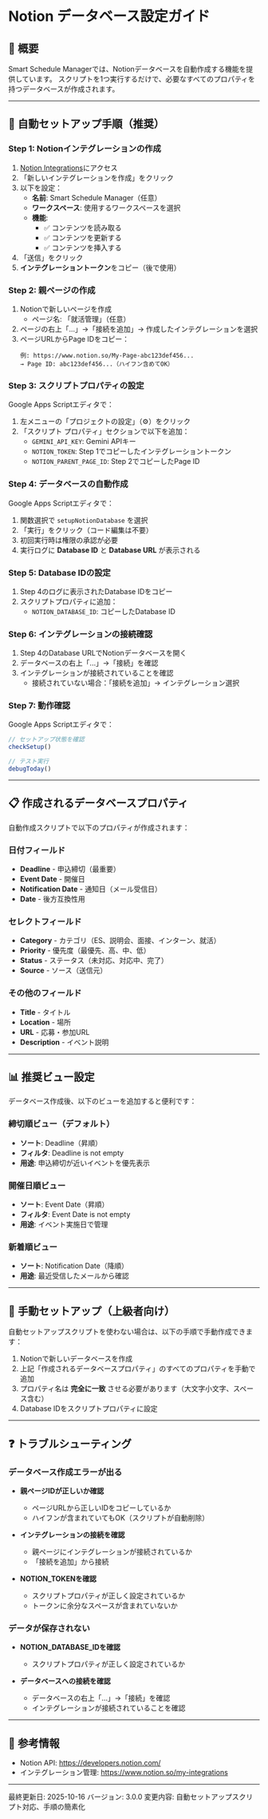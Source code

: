 # Notion データベース設定ガイド

## 🎯 概要

Smart Schedule Managerでは、Notionデータベースを自動作成する機能を提供しています。
スクリプトを1つ実行するだけで、必要なすべてのプロパティを持つデータベースが作成されます。

---

## 🚀 自動セットアップ手順（推奨）

### Step 1: Notionインテグレーションの作成

1. [Notion Integrations](https://www.notion.so/my-integrations)にアクセス
2. 「新しいインテグレーションを作成」をクリック
3. 以下を設定：
   - **名前**: Smart Schedule Manager（任意）
   - **ワークスペース**: 使用するワークスペースを選択
   - **機能**:
     - ✅ コンテンツを読み取る
     - ✅ コンテンツを更新する
     - ✅ コンテンツを挿入する
4. 「送信」をクリック
5. **インテグレーショントークン**をコピー（後で使用）

### Step 2: 親ページの作成

1. Notionで新しいページを作成
   - ページ名: 「就活管理」（任意）
2. ページの右上「...」→「接続を追加」→ 作成したインテグレーションを選択
3. ページURLからPage IDをコピー：
   ```
   例: https://www.notion.so/My-Page-abc123def456...
   → Page ID: abc123def456...（ハイフン含めてOK）
   ```

### Step 3: スクリプトプロパティの設定

Google Apps Scriptエディタで：

1. 左メニューの「プロジェクトの設定」（⚙️）をクリック
2. 「スクリプト プロパティ」セクションで以下を追加：
   - `GEMINI_API_KEY`: Gemini APIキー
   - `NOTION_TOKEN`: Step 1でコピーしたインテグレーショントークン
   - `NOTION_PARENT_PAGE_ID`: Step 2でコピーしたPage ID

### Step 4: データベースの自動作成

Google Apps Scriptエディタで：

1. 関数選択で `setupNotionDatabase` を選択
2. 「実行」をクリック（コード編集は不要）
3. 初回実行時は権限の承認が必要
4. 実行ログに **Database ID** と **Database URL** が表示される

### Step 5: Database IDの設定

1. Step 4のログに表示されたDatabase IDをコピー
2. スクリプトプロパティに追加：
   - `NOTION_DATABASE_ID`: コピーしたDatabase ID

### Step 6: インテグレーションの接続確認

1. Step 4のDatabase URLでNotionデータベースを開く
2. データベースの右上「...」→「接続」を確認
3. インテグレーションが接続されていることを確認
   - 接続されていない場合：「接続を追加」→ インテグレーション選択

### Step 7: 動作確認

Google Apps Scriptエディタで：

```javascript
// セットアップ状態を確認
checkSetup()

// テスト実行
debugToday()
```

---

## 📋 作成されるデータベースプロパティ

自動作成スクリプトで以下のプロパティが作成されます：

### 日付フィールド
- **Deadline** - 申込締切（最重要）
- **Event Date** - 開催日
- **Notification Date** - 通知日（メール受信日）
- **Date** - 後方互換性用

### セレクトフィールド
- **Category** - カテゴリ（ES、説明会、面接、インターン、就活）
- **Priority** - 優先度（最優先、高、中、低）
- **Status** - ステータス（未対応、対応中、完了）
- **Source** - ソース（送信元）

### その他のフィールド
- **Title** - タイトル
- **Location** - 場所
- **URL** - 応募・参加URL
- **Description** - イベント説明

---

## 📊 推奨ビュー設定

データベース作成後、以下のビューを追加すると便利です：

### 締切順ビュー（デフォルト）
- **ソート**: Deadline（昇順）
- **フィルタ**: Deadline is not empty
- **用途**: 申込締切が近いイベントを優先表示

### 開催日順ビュー
- **ソート**: Event Date（昇順）
- **フィルタ**: Event Date is not empty
- **用途**: イベント実施日で管理

### 新着順ビュー
- **ソート**: Notification Date（降順）
- **用途**: 最近受信したメールから確認

---

## 🔧 手動セットアップ（上級者向け）

自動セットアップスクリプトを使わない場合は、以下の手順で手動作成できます：

1. Notionで新しいデータベースを作成
2. 上記「作成されるデータベースプロパティ」のすべてのプロパティを手動で追加
3. プロパティ名は **完全に一致** させる必要があります（大文字小文字、スペース含む）
4. Database IDをスクリプトプロパティに設定

---

## ❓ トラブルシューティング

### データベース作成エラーが出る

- **親ページIDが正しいか確認**
  - ページURLから正しいIDをコピーしているか
  - ハイフンが含まれていてもOK（スクリプトが自動削除）

- **インテグレーションの接続を確認**
  - 親ページにインテグレーションが接続されているか
  - 「接続を追加」から接続

- **NOTION_TOKENを確認**
  - スクリプトプロパティが正しく設定されているか
  - トークンに余分なスペースが含まれていないか

### データが保存されない

- **NOTION_DATABASE_IDを確認**
  - スクリプトプロパティが正しく設定されているか

- **データベースへの接続を確認**
  - データベースの右上「...」→「接続」を確認
  - インテグレーションが接続されていることを確認

---

## 📝 参考情報

- Notion API: https://developers.notion.com/
- インテグレーション管理: https://www.notion.so/my-integrations

---

最終更新日: 2025-10-16
バージョン: 3.0.0
変更内容: 自動セットアップスクリプト対応、手順の簡素化
